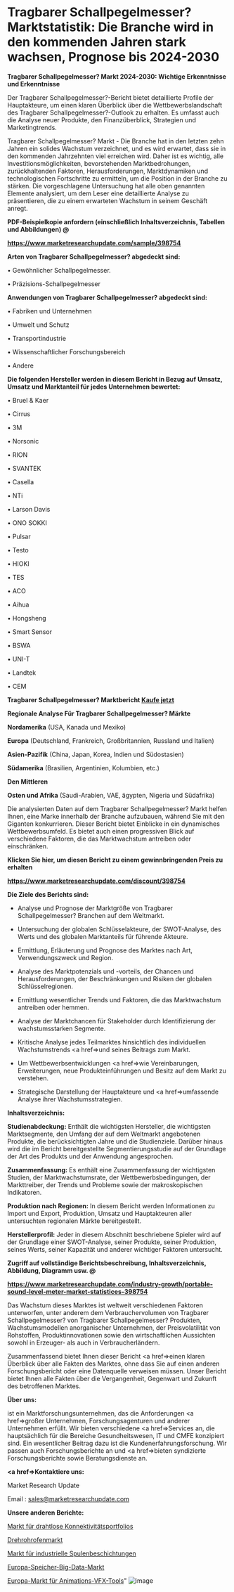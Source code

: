 # Tragbarer Schallpegelmesser? Marktstatistik: Die Branche wird in den kommenden Jahren stark wachsen, Prognose bis 2024-2030

<strong>Tragbarer Schallpegelmesser? Markt 2024-2030: Wichtige Erkenntnisse und Erkenntnisse</strong>

Der Tragbarer Schallpegelmesser?-Bericht bietet detaillierte Profile der Hauptakteure, um einen klaren Überblick über die Wettbewerbslandschaft des Tragbarer Schallpegelmesser?-Outlook zu erhalten. Es umfasst auch die Analyse neuer Produkte, den Finanzüberblick, Strategien und Marketingtrends.

Tragbarer Schallpegelmesser? Markt - Die Branche hat in den letzten zehn Jahren ein solides Wachstum verzeichnet, und es wird erwartet, dass sie in den kommenden Jahrzehnten viel erreichen wird. Daher ist es wichtig, alle Investitionsmöglichkeiten, bevorstehenden Marktbedrohungen, zurückhaltenden Faktoren, Herausforderungen, Marktdynamiken und technologischen Fortschritte zu ermitteln, um die Position in der Branche zu stärken. Die vorgeschlagene Untersuchung hat alle oben genannten Elemente analysiert, um dem Leser eine detaillierte Analyse zu präsentieren, die zu einem erwarteten Wachstum in seinem Geschäft anregt.



<strong><b>PDF-Beispielkopie anfordern (einschließlich Inhaltsverzeichnis, Tabellen und Abbildungen) @ </b></strong>

<strong><a href=https://www.marketresearchupdate.com/sample/398754>

<strong>https://www.marketresearchupdate.com/sample/398754</u></a></strong></strong>



<strong>Arten von Tragbarer Schallpegelmesser? abgedeckt sind:</strong>

• Gewöhnlicher Schallpegelmesser.

• Präzisions-Schallpegelmesser



<strong>Anwendungen von Tragbarer Schallpegelmesser? abgedeckt sind:</strong>

• Fabriken und Unternehmen

• Umwelt und Schutz

• Transportindustrie

• Wissenschaftlicher Forschungsbereich

• Andere



<strong>Die folgenden Hersteller werden in diesem Bericht in Bezug auf Umsatz, Umsatz und Marktanteil für jedes Unternehmen bewertet:</strong>

• Bruel & Kaer

• Cirrus

• 3M

• Norsonic

• RION

• SVANTEK

• Casella

• NTi

• Larson Davis

• ONO SOKKI

• Pulsar

• Testo

• HIOKI

• TES

• ACO

• Aihua

• Hongsheng

• Smart Sensor

• BSWA

• UNI-T

• Landtek

• CEM



<strong>Tragbarer Schallpegelmesser? Marktbericht <a href=https://www.marketresearchupdate.com/buynow/398754>Kaufe jetzt</a></strong>



<strong>Regionale Analyse Für Tragbarer Schallpegelmesser? Märkte</strong>



<strong>Nordamerika</strong> (USA, Kanada und Mexiko)



<strong>Europa</strong> (Deutschland, Frankreich, Großbritannien, Russland und Italien)



<strong>Asien-Pazifik</strong> (China, Japan, Korea, Indien und Südostasien)



<strong>Südamerika</strong> (Brasilien, Argentinien, Kolumbien, etc.)



<strong>Den Mittleren</strong> 

<strong>Osten und Afrika</strong> (Saudi-Arabien, VAE, ägypten, Nigeria und Südafrika)

Die analysierten Daten auf dem Tragbarer Schallpegelmesser? Markt helfen Ihnen, eine Marke innerhalb der Branche aufzubauen, während Sie mit den Giganten konkurrieren. Dieser Bericht bietet Einblicke in ein dynamisches Wettbewerbsumfeld. Es bietet auch einen progressiven Blick auf verschiedene Faktoren, die das Marktwachstum antreiben oder einschränken.



<strong>Klicken Sie hier, um diesen Bericht zu einem gewinnbringenden Preis zu erhalten
</strong>

<strong><a href=https://www.marketresearchupdate.com/discount/398754>https://www.marketresearchupdate.com/discount/398754</b></u></strong></a>



<strong>Die Ziele des Berichts sind:</strong>

- Analyse und Prognose der Marktgröße von Tragbarer Schallpegelmesser? Branchen auf dem Weltmarkt.

- Untersuchung der globalen Schlüsselakteure, der SWOT-Analyse, des Werts und des globalen Marktanteils für führende Akteure.

- Ermittlung, Erläuterung und Prognose des Marktes nach Art, Verwendungszweck und Region.

- Analyse des Marktpotenzials und -vorteils, der Chancen und Herausforderungen, der Beschränkungen und Risiken der globalen Schlüsselregionen.

- Ermittlung wesentlicher Trends und Faktoren, die das Marktwachstum antreiben oder hemmen.

- Analyse der Marktchancen für Stakeholder durch Identifizierung der wachstumsstarken Segmente.

- Kritische Analyse jedes Teilmarktes hinsichtlich des individuellen Wachstumstrends <a href=>und</a> seines Beitrags zum Markt.

- Um Wettbewerbsentwicklungen <a href=>wie</a> Vereinbarungen, Erweiterungen, neue Produkteinführungen und Besitz auf dem Markt zu verstehen.

- Strategische Darstellung der Hauptakteure und <a href=>umfas</a>sende Analyse ihrer Wachstumsstrategien.



<strong>Inhaltsverzeichnis:</strong>



<strong>Studienabdeckung:</strong> Enthält die wichtigsten Hersteller, die wichtigsten Marktsegmente, den Umfang der auf dem Weltmarkt angebotenen Produkte, die berücksichtigten Jahre und die Studienziele. Darüber hinaus wird die im Bericht bereitgestellte Segmentierungsstudie auf der Grundlage der Art des Produkts und der Anwendung angesprochen.



<strong>Zusammenfassung:</strong> Es enthält eine Zusammenfassung der wichtigsten Studien, der Marktwachstumsrate, der Wettbewerbsbedingungen, der Markttreiber, der Trends und Probleme sowie der makroskopischen Indikatoren.



<strong>Produktion nach Regionen:</strong> In diesem Bericht werden Informationen zu Import und Export, Produktion, Umsatz und Hauptakteuren aller untersuchten regionalen Märkte bereitgestellt.



<strong>Herstellerprofil:</strong> Jeder in diesem Abschnitt beschriebene Spieler wird auf der Grundlage einer SWOT-Analyse, seiner Produkte, seiner Produktion, seines Werts, seiner Kapazität und anderer wichtiger Faktoren untersucht.



<strong><b>Zugriff auf vollständige Berichtsbeschreibung, Inhaltsverzeichnis, Abbildung, Diagramm usw. @ </b></strong>

<strong><a href=https://www.marketresearchupdate.com/industry-growth/portable-sound-level-meter-market-statistices-398754>https://www.marketresearchupdate.com/industry-growth/portable-sound-level-meter-market-statistices-398754</a></strong>

Das Wachstum dieses Marktes ist weltweit verschiedenen Faktoren unterworfen, unter anderem dem Verbrauchervolumen von Tragbarer Schallpegelmesser? von Tragbarer Schallpegelmesser? Produkten, Wachstumsmodellen anorganischer Unternehmen, der Preisvolatilität von Rohstoffen, Produktinnovationen sowie den wirtschaftlichen Aussichten sowohl in Erzeuger- als auch in Verbraucherländern.

Zusammenfassend bietet Ihnen dieser Bericht <a href=>einen</a> klaren Überblick über alle Fakten des Marktes, ohne dass Sie auf einen anderen Forschungsbericht oder eine Datenquelle verweisen müssen. Unser Bericht bietet Ihnen alle Fakten über die Vergangenheit, Gegenwart und Zukunft des betroffenen Marktes.



<strong>Über uns:</strong>

 ist ein Marktforschungsunternehmen, das die Anforderungen <a href=>großer</a> Unternehmen, Forschungsagenturen und anderer Unternehmen erfüllt. Wir bieten verschiedene <a href=>Services</a> an, die hauptsächlich für die Bereiche Gesundheitswesen, IT und CMFE konzipiert sind. Ein wesentlicher Beitrag dazu ist die Kundenerfahrungsforschung. Wir passen auch Forschungsberichte an und <a href=>bieten</a> syndizierte Forschungsberichte sowie Beratungsdienste an.



<strong><a href=>Kontaktiere uns:</a></strong>

Market Research Update

Email : sales@marketresearchupdate.com



<strong>Unsere anderen Berichte:</strong>

<a href=https://www.linkedin.com/pulse/wireless-connectivity-portfolio-market-2023-future>Markt für drahtlose Konnektivitätsportfolios</a>

<a href=https://www.linkedin.com/pulse/rotary-kiln-market-sizing-up-anticipating-trends>Drehrohrofenmarkt</a>

<a href=https://www.linkedin.com/pulse/industrial-coil-coatings-market-size-emerging>Markt für industrielle Spulenbeschichtungen</a>

<a href=https://www.linkedin.com/pulse/europe-storage-big-data-market-trends-2023-updated>Europa-Speicher-Big-Data-Markt</a>

<a href=https://www.linkedin.com/pulse/europe-animation-vfx-tools-market-2023-global>Europa-Markt für Animations-VFX-Tools</a>"
![image](https://github.com/RushikeshRI/news24analysis/assets/164026548/21c414a2-faf2-461f-aabc-e3fb35e466b7)
